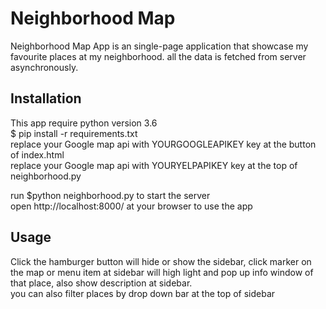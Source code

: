 # Neighborhood Map
Neighborhood Map App is an single-page application that showcase my favourite places at my neighborhood. all the data is fetched from server asynchronously.

## Installation
This app require python version 3.6<br>
$ pip install -r requirements.txt<br>
replace your Google map api with YOURGOOGLEAPIKEY key at the button of index.html <br>
replace your Google map api with YOURYELPAPIKEY key at the top of neighborhood.py <br>

run $python neighborhood.py to start the server<br>
open http://localhost:8000/ at your browser to use the app


## Usage
Click the hamburger button will hide or show the sidebar, click marker on the map or menu item at sidebar will high light and pop up info window of that place, also show description at sidebar. <br>
you can also filter places by drop down bar at the top of sidebar
